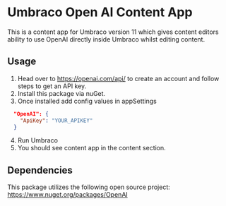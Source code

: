 # Umbraco Open AI Content App
This is a content app for Umbraco version 11 which gives content editors ability to use OpenAI directly inside Umbraco whilst editing content.

## Usage
1. Head over to https://openai.com/api/ to create an account and follow steps to get an API key.
2. Install this package via nuGet. <nugetLink>
3. Once installed add config values in appSettings
```json
  "OpenAI": {
    "ApiKey": "YOUR_APIKEY"
  }
  ```
4. Run Umbraco
5. You should see content app in the content section.

## Dependencies
This package utilizes the following open source project: https://www.nuget.org/packages/OpenAI